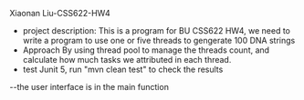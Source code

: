 Xiaonan Liu-CSS622-HW4
* project description:
 This is  a program for BU CSS622 HW4, we need to write a program to use one or five threads to gengerate 100 DNA strings
* Approach
By using thread pool to manage the threads count, and calculate how much tasks we attributed in each thread.
* test
Junit 5, run "mvn clean test" to check the results

--the user interface is in the main function
